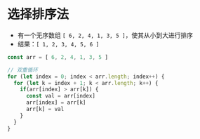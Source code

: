 # 选择排序法
- 有一个无序数组 `[ 6, 2, 4, 1, 3, 5 ]`，使其从小到大进行排序
- 结果：`[ 1, 2, 3, 4, 5, 6 ]`


```js
const arr = [ 6, 2, 4, 1, 3, 5 ]

// 双重循环
for (let index = 0; index < arr.length; index++) {
  for (let k = index + 1; k < arr.length; k++) {
    if(arr[index] > arr[k]) {
      const val = arr[index]
      arr[index] = arr[k]
      arr[k] = val
    }
  }
}

```
